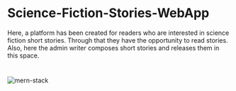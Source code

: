 # Science-Fiction-Stories-WebApp
Here, a platform has been created for readers who are interested in science fiction short stories. Through that they have the opportunity to read stories. Also, here the admin writer composes short stories and releases them in this space.

# 
![mern-stack](https://github.com/Hasitha-Chathurangapriya/Science-Fiction-Stories-WebApp/assets/165558899/3c5a65b5-2e04-43df-b356-c85774c27e8e)
